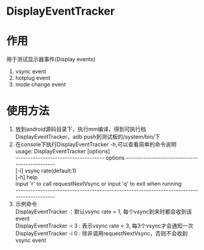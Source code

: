 # DisplayEventTracker

# 作用
用于测试显示器事件(Display events)
1. vsync event
2. hotplug event
3. mode change event

# 使用方法
1. 放到android源码目录下，执行mm编译，得到可执行档DisplayEventTracker，adb push到测试板的/system/bin/下
2. 在console下执行DisplayEventTracker -h,可以查看简单的命令说明  
     usage:  DisplayEventTracker [options]  
          ------------------------------------ options ---------------------------------------------  
          [-i] vsync rate(default:1)   
          [-h] help   
          input 'r' to call requestNextVsync or input 'q' to exit when running   
          ------------------------------------------------------------------------------------------   
3. 示例命令      
   DisplayEventTracker ：默认vsync rate = 1, 每个vsync到来时都会收到该event   
   DisplayEventTracker -i 3 : 表示vsync rate = 3, 每3个vsync才会通知一次    
   DisplayEventTracker -i 0 : 除非调用requestNextVsync，否则不会收到vsync event    
